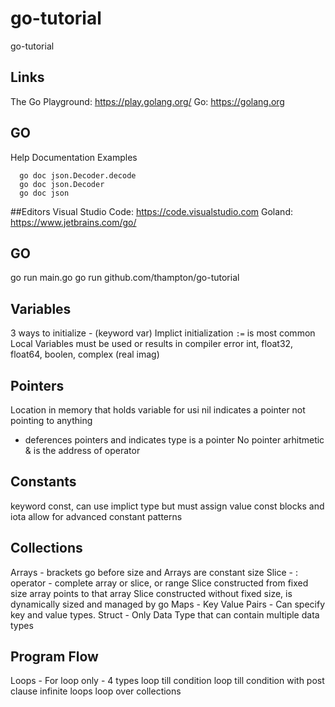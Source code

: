 # go-tutorial
go-tutorial

## Links
The Go Playground: https://play.golang.org/
Go: https://golang.org

## GO
Help Documentation Examples
```
  go doc json.Decoder.decode
  go doc json.Decoder
  go doc json
```

##Editors
Visual Studio Code: https://code.visualstudio.com
Goland: https://www.jetbrains.com/go/

## GO
go run main.go
go run github.com/thampton/go-tutorial

## Variables
3 ways to initialize - (keyword var)
Implict initialization `:=` is most common
Local Variables must be used or results in compiler error
int, float32, float64, boolen, complex (real imag)

## Pointers
Location in memory that holds variable for usi
nil indicates a pointer not pointing to anything
* deferences pointers and indicates type is a pointer
No pointer arhitmetic 
& is the address of operator

## Constants
keyword const, can use implict type but must assign value
const blocks and iota allow for advanced constant patterns

## Collections
Arrays - brackets go before size and Arrays are constant size
Slice - 
  : operator - complete array or slice, or range
  Slice constructed from fixed size array points to that array
  Slice constructed without fixed size, is dynamically sized and managed by go
Maps - Key Value Pairs - Can specify key and value types.
Struct - Only Data Type that can contain multiple data types

## Program Flow
Loops - For loop only - 4 types
  loop till condition
  loop till condition with post clause
  infinite loops
  loop over collections
  

